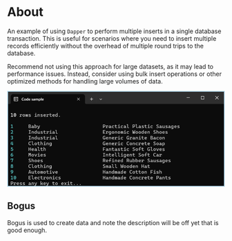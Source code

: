 ﻿# About

An example of using `Dapper` to perform multiple inserts in a single database transaction. This is useful for scenarios where you need to insert multiple records efficiently without the overhead of multiple round trips to the database.

Recommend not using this approach for large datasets, as it may lead to performance issues. Instead, consider using bulk insert operations or other optimized methods for handling large volumes of data.

![Figure1](assets/figure1.png)

## Bogus

Bogus is used to create data and note the description will be off yet that is good enough.
